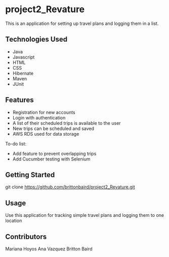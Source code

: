 # project2_Revature
This is an application for setting up travel plans and logging them in a list.  
## Technologies Used
* Java
* Javascript
* HTML
* CSS
* Hibernate
* Maven
* JUnit
## Features
* Registration for new accounts
* Login with authentication
* A list of their scheduled trips is available to the user
* New trips can be scheduled and saved
* AWS RDS used for data storage

To-do list:
* Add feature to prevent overlapping trips
* Add Cucumber testing with Selenium
## Getting Started
   git clone https://github.com/brittonbaird/project2_Revature.git
## Usage
Use this application for tracking simple travel plans and logging them to one location
## Contributors
Mariana Hoyos
Ana Vazquez
Britton Baird

